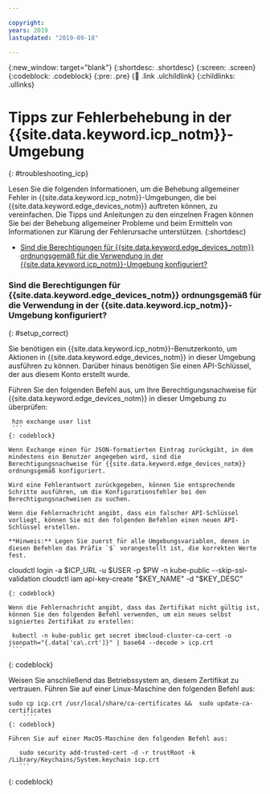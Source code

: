 ```yaml
---

copyright:
years: 2019
lastupdated: "2019-09-18"

---
```


{:new_window: target="blank"}
{:shortdesc: .shortdesc}
{:screen: .screen}
{:codeblock: .codeblock}
{:pre: .pre}
{:child: .link .ulchildlink}
{:childlinks: .ullinks}

# Tipps zur Fehlerbehebung in der {{site.data.keyword.icp_notm}}-Umgebung
{: #troubleshooting_icp}

Lesen Sie die folgenden Informationen, um die Behebung allgemeiner Fehler in {{site.data.keyword.icp_notm}}-Umgebungen, die bei {{site.data.keyword.edge_devices_notm}} auftreten können, zu vereinfachen. Die Tipps und Anleitungen zu den einzelnen Fragen können Sie bei der Behebung allgemeiner Probleme und beim Ermitteln von Informationen zur Klärung der Fehlerursache unterstützen.
{:shortdesc}

   * [Sind die Berechtigungen für {{site.data.keyword.edge_devices_notm}} ordnungsgemäß für die Verwendung in der {{site.data.keyword.icp_notm}}-Umgebung konfiguriert? ](#setup_correct)

### Sind die Berechtigungen für {{site.data.keyword.edge_devices_notm}} ordnungsgemäß für die Verwendung in der {{site.data.keyword.icp_notm}}-Umgebung konfiguriert?
{: #setup_correct}

Sie benötigen ein {{site.data.keyword.icp_notm}}-Benutzerkonto, um Aktionen in {{site.data.keyword.edge_devices_notm}} in dieser Umgebung ausführen zu können. Darüber hinaus benötigen Sie einen API-Schlüssel, der aus diesem Konto erstellt wurde. 

Führen Sie den folgenden Befehl aus, um Ihre Berechtigungsnachweise für {{site.data.keyword.edge_devices_notm}} in dieser Umgebung zu überprüfen: 

   ```
    hzn exchange user list
    ```
   {: codeblock}

Wenn Exchange einen für JSON-formatierten Eintrag zurückgibt, in dem mindestens ein Benutzer angegeben wird, sind die Berechtigungsnachweise für {{site.data.keyword.edge_devices_notm}} ordnungsgemäß konfiguriert. 

Wird eine Fehlerantwort zurückgegeben, können Sie entsprechende Schritte ausführen, um die Konfigurationsfehler bei den Berechtigungsnachweisen zu suchen. 

Wenn die Fehlernachricht angibt, dass ein falscher API-Schlüssel vorliegt, können Sie mit den folgenden Befehlen einen neuen API-Schlüssel erstellen. 

**Hinweis:** Legen Sie zuerst für alle Umgebungsvariablen, denen in diesen Befehlen das Präfix `$` vorangestellt ist, die korrekten Werte fest. 

   ```
   cloudctl login -a $ICP_URL -u $USER -p $PW -n kube-public --skip-ssl-validation
   cloudctl iam api-key-create "$KEY_NAME" -d "$KEY_DESC"
   ```
   {: codeblock}

Wenn die Fehlernachricht angibt, dass das Zertifikat nicht gültig ist, können Sie den folgenden Befehl verwenden, um ein neues selbst signiertes Zertifikat zu erstellen: 

   ```
     kubectl -n kube-public get secret ibmcloud-cluster-ca-cert -o jsonpath="{.data['ca\.crt']}" | base64 --decode > icp.crt
     ```
   {: codeblock}

Weisen Sie anschließend das Betriebssystem an, diesem Zertifikat zu vertrauen. Führen Sie auf einer Linux-Maschine den folgenden Befehl aus: 

   ```
sudo cp icp.crt /usr/local/share/ca-certificates &&  sudo update-ca-certificates
       ````
   {: codeblock}

Führen Sie auf einer MacOS-Maschine den folgenden Befehl aus: 

   ```
       sudo security add-trusted-cert -d -r trustRoot -k /Library/Keychains/System.keychain icp.crt
       ```
   {: codeblock}
